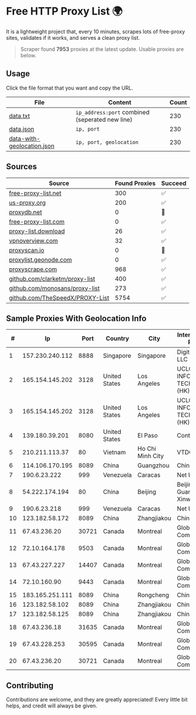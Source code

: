 
# Free HTTP Proxy List 🌍

It is a lightweight project that, every 10 minutes, scrapes lots of free-proxy sites, validates if it works, and serves a clean proxy list.


> Scraper found **7953** proxies at the latest update. Usable proxies are below.

## Usage

Click the file format that you want and copy the URL.


|File|Content|Count|
|----|-------|-----|
|[data.txt](https://raw.githubusercontent.com/themiralay/Proxy-List-World/master/data.txt)|`ip_address:port` combined (seperated new line)|230|
|[data.json](https://raw.githubusercontent.com/themiralay/Proxy-List-World/master/data.json)|`ip, port`|230|
|[data-with-geolocation.json](https://raw.githubusercontent.com/themiralay/Proxy-List-World/master/data-with-geolocation.json)|`ip, port, geolocation`|230|

## Sources

|Source|Found Proxies|Succeed|
|------|-------------|-------|
|[free-proxy-list.net](https://free-proxy-list.net)|300|✅|
|[us-proxy.org](https://www.us-proxy.org)|200|✅|
|[proxydb.net](http://proxydb.net)|0|🚫|
|[free-proxy-list.com](https://free-proxy-list.com/?page=&port=&type%5B%5D=http&type%5B%5D=https&up_time=0&search=Search)|0|✅|
|[proxy-list.download](https://www.proxy-list.download/HTTP)|26|✅|
|[vpnoverview.com](https://vpnoverview.com/privacy/anonymous-browsing/free-proxy-servers)|32|✅|
|[proxyscan.io](https://www.proxyscan.io)|0|🚫|
|[proxylist.geonode.com](https://proxylist.geonode.com/api/proxy-list?limit=300&page=1&sort_by=lastChecked&sort_type=desc&protocols=http,https)|0|✅|
|[proxyscrape.com](https://api.proxyscrape.com/v2/?request=displayproxies&protocol=http&timeout=10000&country=all&ssl=all&anonymity=all)|968|✅|
|[github.com/clarketm/proxy-list](https://raw.githubusercontent.com/clarketm/proxy-list/master/proxy-list-raw.txt)|400|✅|
|[github.com/monosans/proxy-list](https://raw.githubusercontent.com/monosans/proxy-list/main/proxies/http.txt)|273|✅|
|[github.com/TheSpeedX/PROXY-List](https://raw.githubusercontent.com/TheSpeedX/PROXY-List/master/http.txt)|5754|✅|


## Sample Proxies With Geolocation Info

|#|Ip|Port|Country|City|Internet Service Provider|
|-|--|----|-------|----|-------------------------|
|1|157.230.240.112|8888|Singapore|Singapore|DigitalOcean, LLC|
|2|165.154.145.202|3128|United States|Los Angeles|UCLOUD INFORMATION TECHNOLOGY (HK) LIMITED|
|3|165.154.145.202|3128|United States|Los Angeles|UCLOUD INFORMATION TECHNOLOGY (HK) LIMITED|
|4|139.180.39.201|8080|United States|El Paso|Conterra|
|5|210.211.113.37|80|Vietnam|Ho Chi Minh City|VTDC|
|6|114.106.170.195|8089|China|Guangzhou|Chinanet|
|7|190.6.23.222|999|Venezuela|Caracas|Net Uno|
|8|54.222.174.194|80|China|Beijing|Beijing Guanghuan Xinwang Digital|
|9|190.6.23.218|999|Venezuela|Caracas|Net Uno|
|10|123.182.58.172|8089|China|Zhangjiakou|China Telecom|
|11|67.43.236.20|30721|Canada|Montreal|GloboTech Communications|
|12|72.10.164.178|9503|Canada|Montreal|GloboTech Communications|
|13|67.43.227.227|14407|Canada|Montreal|GloboTech Communications|
|14|72.10.160.90|9443|Canada|Montreal|GloboTech Communications|
|15|183.165.251.111|8089|China|Rongcheng|Chinanet|
|16|123.182.58.102|8089|China|Zhangjiakou|China Telecom|
|17|123.182.58.125|8089|China|Zhangjiakou|China Telecom|
|18|67.43.236.18|31635|Canada|Montreal|GloboTech Communications|
|19|67.43.228.253|30595|Canada|Montreal|GloboTech Communications|
|20|67.43.236.20|30721|Canada|Montreal|GloboTech Communications|



## Contributing

Contributions are welcome, and they are greatly appreciated! Every
little bit helps, and credit will always be given.

